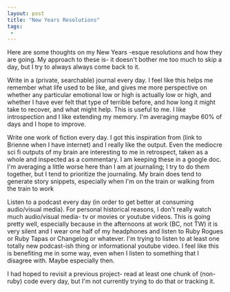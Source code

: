 ```yaml
---
layout: post
title: "New Years Resolutions"
tags:
 -
---
```


Here are some thoughts on my New Years -esque resolutions and how they are going. My approach to these is- it doesn't bother me too much to skip a day, but I try to always always come back to it.

Write in a (private, searchable) journal every day. I feel like this helps me remember what life used to be like, and gives me more perspective on whether any particular emotional low or high is actually low or high, and whether I have ever felt that type of terrible before, and how long it might take to recover, and what might help. This is useful to me. I like introspection and I like extending my memory. I'm averaging maybe 60% of days and I hope to improve.

Write one work of fiction every day. I got this inspiration from (link to Brienne when I have internet) and I really like the output. Even the mediocre sci fi outputs of my brain are interesting to me in retrospect, taken as a whole and inspected as a commentary. I am keeping these in a google doc. I'm averaging a little worse here than I am at journaling; I try to do them together, but I tend to prioritize the journaling. My brain does tend to generate story snippets, especially when I'm on the train or walking from the train to work

Listen to a podcast every day (in order to get better at consuming audio/visual media). For personal historical reasons, I don't really watch much audio/visual media- tv or movies or youtube videos. This is going pretty well, especially because in the afternoons at work (BC, not TW) it is very silent and I wear one half of my headphones and listen to Ruby Rogues or Ruby Tapas or Changelog or whatever. I'm trying to listen to at least one totally new podcast-ish thing or informational youtube video. I feel like this is benefiting me in some way, even when I listen to something that I disagree with. Maybe especially then.

I had hoped to revisit a previous project- read at least one chunk of (non-ruby) code every day, but I'm not currently trying to do that or tracking it.
